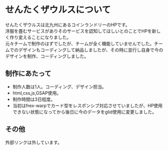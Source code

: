 # せんたくザウルスについて

せんたくザウルスは北九州にあるコインランドリーのHPです。<br>
洋服を畳むサービスがありそのサービスを認知してほしいとのことでHPを新しく作り変えることになりました。<br>
元々チームで制作のはずでしたが、チームが全く機能していませんでした。チームでのデザインもコーディングして納品しましたが、その時に並行し自身で今のデザインを制作、コーディングしました。

## 制作にあたって
+ 制作人数は1人。コーディング、デザイン担当。
+ html,css,js,GSAP使用。
+ 制作時間は3日程度。
+ 当初はfrex-warpでカード型をレスポンシブ対応させていましたが、HP使用できない状態になってから後日に今のデータをglid使用に変更しました。

## その他
外部リンクは外しています。
  
  
